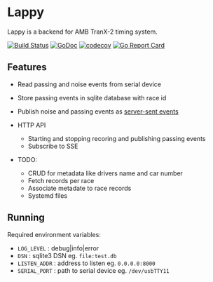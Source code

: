# Lappy

Lappy is a backend for AMB TranX-2 timing system.

[![Build Status](https://travis-ci.com/bitbrewers/lappy.svg?branch=master)](https://travis-ci.com/bitbrewers/lappy)
[![GoDoc](https://godoc.org/github.com/bitbrewers/lappy?status.svg)](https://godoc.org/github.com/bitbrewers/lappy)
[![codecov](https://codecov.io/gh/bitbrewers/lappy/branch/master/graph/badge.svg)](https://codecov.io/gh/bitbrewers/lappy)
[![Go Report Card](https://goreportcard.com/badge/github.com/bitbrewers/lappy)](https://goreportcard.com/report/github.com/bitbrewers/lappy)

## Features
- Read passing and noise events from serial device
- Store passing events in sqlite database with race id
- Publish noise and passing events as [server-sent events](https://developer.mozilla.org/en-US/docs/Web/API/Server-sent_events)
- HTTP API
    - Starting and stopping recoring and publishing passing events
    - Subscribe to SSE

- TODO:
    - CRUD for metadata like drivers name and car number
    - Fetch records per race
    - Associate metadate to race records
    - Systemd files

## Running

Required environment variables:

- `LOG_LEVEL` : debug|info|error
- `DSN` : sqlite3 DSN eg. `file:test.db`
- `LISTEN_ADDR` : address to listen eg. `0.0.0.0:8000`
- `SERIAL_PORT` : path to serial device eg. `/dev/usbTTY11`

